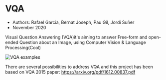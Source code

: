 # VQA 
* Authors: Rafael Garcia, Bernat Joseph, Pau Gil, Jordi Suñer
* November 2020

Visual Question Answering (VQA)it's aiming to answer Free-form and open-ended Question about an Image, using Computer Vision & Language Processing(Cool)

![VQA examples](https://visualqa.org/static/img/vqa_examples.jpg)

There are several possibilities to address VQA and this project has been based on VQA 2015 paper: https://arxiv.org/pdf/1612.00837.pdf
